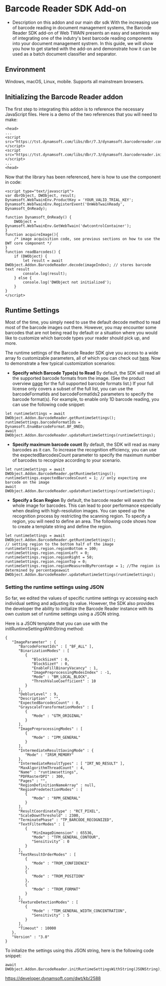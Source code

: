 # Barcode Reader SDK Add-on

* Description on this addon and our main dbr sdk
With the increasing use of barcode reading in document management systems, the Barcode Reader SDK add-on of Web TWAIN presents an easy and seamless way of integrating one of the indutry's best barcode reading components into your document management systrem.
In this guide, we will show you how to get started with the add-on and demonstrate how it can be used as a batch document classifier and separator.

## Environment
Windows, macOS, Linux, mobile.
Supports all mainstream browsers.

## Initializing the Barcode Reader addon

The first step to integrating this addon is to reference the necessary JavaScript files. Here is a demo of the two references that you will need to make:
```
<head>
...
<script src="https://tst.dynamsoft.com/libs/dbr/7.3/dynamsoft.barcodereader.config.js"> </script>
<script src="https://tst.dynamsoft.com/libs/dbr/7.3/dynamsoft.barcodereader.initiate.js"></script>
...
<head>
```
Now that the library has been referenced, here is how to use the component in code:
```
<script type="text/javascript">
var dbrObject, DWObject, result;
Dynamsoft.WebTwainEnv.ProductKey = 'YOUR_VALID_TRIAL_KEY';
Dynamsoft.WebTwainEnv.RegisterEvent('OnWebTwainReady', Dynamsoft_OnReady);

function Dynamsoft_OnReady() {
    DWObject = Dynamsoft.WebTwainEnv.GetWebTwain('dwtcontrolContainer');
}
function acquireImage(){
    /* image acquisition code, see previous sections on how to use the DWT core component */
}
function readBarcodes() {
    if (DWObject) {
        let result = await DWObject.Addon.BarcodeReader.decode(imageIndex); // stores barcode text result
        console.log(result);
    } else {
        console.log('DWObject not initialized');
    }
}
</script>
```
## Runtime Settings

Most of the time, you simply need to use the default decode method to read most of the barcode images out there. However, you may encounter some barcodes that are not being read by default or a situation where you would like to customize which barcode types your reader should pick up, and more.

The runtime settings of the Barcode Reader SDK give you access to a wide array fo customizable parameters, all of which you can check out [here](https://www.dynamsoft.com/docs/dwt/API/Addon.BarcodeReader.html#getruntimesettings). Now to demonstrate a few typical customization scenarios:

* **Specify which Barcode Type(s) to Read**
By default, the SDK will read all the supported barcode formats from the image. (See the product overview [page](https://www.dynamsoft.com/Products/Dynamic-Barcode-Reader.aspx) for the full supported barcode formats list.)
If your full license only covers a subset of the full list, you can use the barcodeFormatIds and barcodeFormatIds2 parameters to specify the barcode format(s). For example, to enable only 1D barcode reading, you can use the following code snippet:
```
let runtimeSettings = await DWObject.Addon.BarcodeReader.getRuntimeSettings();
runtimeSettings.barcodeFormatIds = Dynamsoft.EnumBarcodeFormat.BF_ONED;
await DWObject.Addon.BarcodeReader.updateRuntimeSettings(runtimeSettings);
```
* **Specify maximum barcode count**
By default, the SDK will read as many barcodes as it can. To increase the recognition efficiency, you can use the expectedBarcodesCount parameter to specify the maximum number of barcodes to recognize according to your scenario.
```
let runtimeSettings = await DWObject.Addon.BarcodeReader.getRuntimeSettings();
runtimeSettings.expectedBarcodesCount = 1; // only expecting one barcode on the image
await DWObject.Addon.BarcodeReader.updateRuntimeSettings(runtimeSettings);
```
* **Specify a Scan Region**
By default, the barcode reader will search the whole image for barcodes. This can lead to poor performance especially when dealing with high-resolution images. You can speed up the recognition process by restricting the scanning region. To specify a region, you will need to define an area. The following code shows how to create a template string and define the region.
```
let runtimeSettings = await DWObject.Addon.BarcodeReader.getRuntimeSettings();
// setting region to the bottom half of the image
runtimeSettings.region.regionBottom = 100;
runtimeSettings.region.regionLeft = 0;
runtimeSettings.region.regionRight = 50;
runtimeSettings.region.regionTop = 0;
runtimeSettings.region.regionMeasuredByPercentage = 1; //The region is determined by percentageawait DWObject.Addon.BarcodeReader.updateRuntimeSettings(runtimeSettings);
```

### Setting the runtime settings using JSON

So far, we edited the values of specific runtime settings vy accessing each individual setting and adjusting its value. However, the SDK also provides the developer the ability to initialize the Barcode Reader instance with its own custom set of runtime settings using a JSON string.

Here is a JSON template that you can use with the initRuntimeSettingsWithString method:
```
{
   "ImageParameter" : {
      "BarcodeFormatIds" : [ "BF_ALL" ],
      "BinarizationModes" : [
         {
            "BlockSizeX" : 0,
            "BlockSizeY" : 0,
            "EnableFillBinaryVacancy" : 1,
            "ImagePreprocessingModesIndex" : -1,
            "Mode" : "BM_LOCAL_BLOCK",
            "ThreshValueCoefficient" : 10
         }
      ],
      "DeblurLevel" : 9,
      "Description" : "",
      "ExpectedBarcodesCount" : 0,
      "GrayscaleTransformationModes" : [
         {
            "Mode" : "GTM_ORIGINAL"
         }
      ],
      "ImagePreprocessingModes" : [
         {
            "Mode" : "IPM_GENERAL"
         }
      ],
      "IntermediateResultSavingMode" : {
         "Mode" : "IRSM_MEMORY"
      },
      "IntermediateResultTypes" : [ "IRT_NO_RESULT" ],
      "MaxAlgorithmThreadCount" : 4,
      "Name" : "runtimesettings",
      "PDFRasterDPI" : 300,
      "Pages" : "",
      "RegionDefinitionNameArray" : null,
      "RegionPredetectionModes" : [
         {
            "Mode" : "RPM_GENERAL"
         }
      ],
      "ResultCoordinateType" : "RCT_PIXEL",
      "ScaleDownThreshold" : 2300,
      "TerminatePhase" : "TP_BARCODE_RECOGNIZED",
      "TextFilterModes" : [
         {
            "MinImageDimension" : 65536,
            "Mode" : "TFM_GENERAL_CONTOUR",
            "Sensitivity" : 0
         }
      ],
      "TextResultOrderModes" : [
         {
            "Mode" : "TROM_CONFIDENCE"
         },
         {
            "Mode" : "TROM_POSITION"
         },
         {
            "Mode" : "TROM_FORMAT"
         }
      ],
      "TextureDetectionModes" : [
         {
            "Mode" : "TDM_GENERAL_WIDTH_CONCENTRATION",
            "Sensitivity" : 5
         }
      ],
      "Timeout" : 10000
   },
   "Version" : "3.0"
}
```

To initalize the settings using this JSON string, here is the following code snippet:
```
await DWObject.Addon.BarcodeReader.initRuntimeSettingsWithString(JSONString);
```
https://developer.dynamsoft.com/dwt/kb/2588